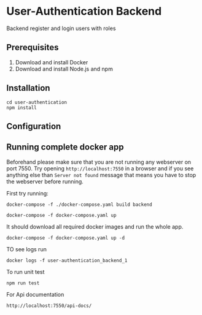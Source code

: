 # User-Authentication Backend


Backend register and login users with roles

## Prerequisites
1. Download and install Docker
2. Download and install Node.js and npm

## Installation

```
cd user-authentication
npm install
```

## Configuration

## Running complete docker app

Beforehand please make sure that you are not running any webserver on port 7550.
Try opening `http://localhost:7550` in a browser and if you see anything else than `Server not found` message that means you have to stop the webserver before running.

First try running:

```
docker-compose -f ./docker-compose.yaml build backend
```

```
docker-compose -f docker-compose.yaml up
```

It should download all required docker images and run the whole app.

```
docker-compose -f docker-compose.yaml up -d
```

TO see logs run 

```
docker logs -f user-authentication_backend_1
```

To run unit test

```
npm run test
```

For Api documentation

```
http://localhost:7550/api-docs/
```